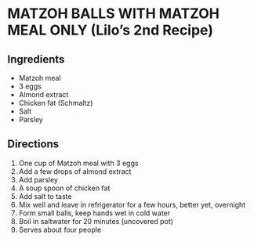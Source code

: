 # MATZOH BALLS WITH MATZOH MEAL ONLY (Lilo’s 2nd Recipe)

## Ingredients
- Matzoh meal
- 3 eggs
- Almond extract
- Chicken fat (Schmaltz)
- Salt
- Parsley

## Directions
1. One cup of Matzoh meal with 3 eggs
2. Add a few drops of almond extract
3. Add parsley
4. A soup spoon of chicken fat
5. Add salt to taste
6. Mix well and leave in refrigerator for a few hours, better yet, overnight
7. Form small balls, keep hands wet in cold water
8. Boil in saltwater for 20 minutes (uncovered pot)
9. Serves about four people
